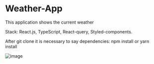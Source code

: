 # Weather-App
This application shows the current weather

Stack: React.js, TypeScript, React-query, Styled-components.

After git clone it is necessary to say dependencies: npm install or yarn install

![image](https://github.com/AlexWebDev-coder/Weather-App/assets/88274695/78683295-4a9c-449c-a94e-98fe1f15e84e)
